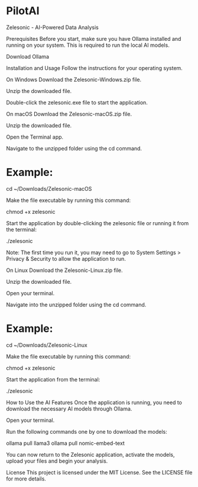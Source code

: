 # PilotAI

Zelesonic - AI-Powered Data Analysis

Prerequisites
Before you start, make sure you have Ollama installed and running on your system. This is required to run the local AI models.

Download Ollama 

Installation and Usage
Follow the instructions for your operating system.

On Windows
Download the Zelesonic-Windows.zip file.

Unzip the downloaded file.

Double-click the zelesonic.exe file to start the application.

On macOS
Download the Zelesonic-macOS.zip file.

Unzip the downloaded file.

Open the Terminal app.

Navigate to the unzipped folder using the cd command.

# Example:
cd ~/Downloads/Zelesonic-macOS

Make the file executable by running this command:

chmod +x zelesonic

Start the application by double-clicking the zelesonic file or running it from the terminal:

./zelesonic

Note: The first time you run it, you may need to go to System Settings > Privacy & Security to allow the application to run.

On Linux
Download the Zelesonic-Linux.zip file.

Unzip the downloaded file.

Open your terminal.

Navigate into the unzipped folder using the cd command.

# Example:
cd ~/Downloads/Zelesonic-Linux

Make the file executable by running this command:

chmod +x zelesonic

Start the application from the terminal:

./zelesonic

How to Use the AI Features
Once the application is running, you need to download the necessary AI models through Ollama.

Open your terminal.

Run the following commands one by one to download the models:

ollama pull llama3
ollama pull nomic-embed-text

You can now return to the Zelesonic application, activate the models, upload your files and begin your analysis.

License
This project is licensed under the MIT License. See the LICENSE file for more details.
